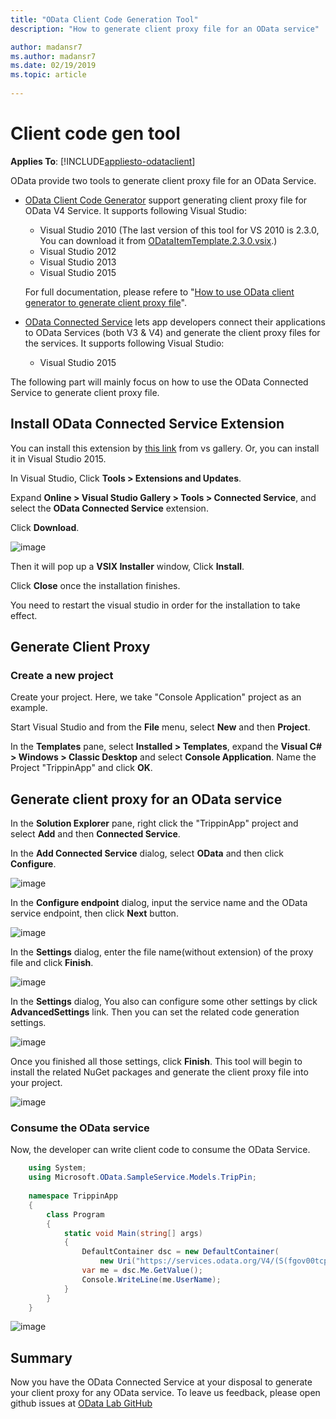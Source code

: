 ```yaml
---
title: "OData Client Code Generation Tool"
description: "How to generate client proxy file for an OData service"

author: madansr7
ms.author: madansr7
ms.date: 02/19/2019
ms.topic: article
 
---
```

# Client code gen tool
**Applies To**: [!INCLUDE[appliesto-odataclient](../../includes/appliesto-odataclient-v6.md)]

OData provide two tools to generate client proxy file for an OData Service.

- [OData Client Code Generator](https://visualstudiogallery.msdn.microsoft.com/9b786c0e-79d1-4a50-89a5-125e57475937?SRC=Featured) support generating client proxy file for OData V4 Service. It supports following Visual Studio:

	- Visual Studio 2010 (The last version of this tool for VS 2010 is 2.3.0, You can download it from [ODataItemTemplate.2.3.0.vsix](https://github.com/OData/lab/blob/Tools/Tools/ODataT4ItemTemplate.2.3.0.vsix).)
	- Visual Studio 2012
	- Visual Studio 2013
	- Visual Studio 2015

	For full documentation, please refere to "[How to use OData client generator to generate client proxy file](https://blogs.msdn.com/b/odatateam/archive/2014/03/12/how-to-use-odata-client-code-generator-to-generate-client-side-proxy-class.aspx)".

- [OData Connected Service](https://visualstudiogallery.msdn.microsoft.com/b343d0eb-6493-44c2-b558-13a0408d013f) lets app developers connect their applications to OData Services (both V3 & V4) and generate the client proxy files for the services. It supports following Visual Studio:

	- Visual Studio 2015
	
The following part will mainly focus on how to use the OData Connected Service to generate client proxy file.  
	
	
## Install OData Connected Service Extension

You can install this extension by [this link](https://visualstudiogallery.msdn.microsoft.com/b343d0eb-6493-44c2-b558-13a0408d013f/file/163980/4/Microsoft.OData.ConnectedService.vsix) from vs gallery. Or, you can install it in Visual Studio 2015.

In Visual Studio, Click **Tools > Extensions and Updates**.

Expand **Online > Visual Studio Gallery > Tools > Connected Service**, and select the **OData Connected Service** extension.

Click **Download**.

 ![image](/odata/assets/tooling/odata-connected-service-install-extension.png)

Then it will pop up a **VSIX Installer** window, Click **Install**.

Click **Close** once the installation finishes.

You need to restart the visual studio in order for the installation to take effect.

## Generate Client Proxy

### Create a new project

Create your project. Here, we take "Console Application" project as an example.

Start Visual Studio and from the **File** menu, select **New** and then **Project**.

In the **Templates** pane, select **Installed > Templates**, expand the **Visual C# > Windows > Classic Desktop** and select **Console Application**. Name the Project "TrippinApp" and click **OK**.

## Generate client proxy for an OData service ##

In the **Solution Explorer** pane, right click the "TrippinApp" project and select **Add** and then **Connected Service**.

In the **Add Connected Service** dialog, select **OData** and then click **Configure**.

 ![image](/odata/assets/tooling/odata-connected-service-new.PNG)

In the **Configure endpoint** dialog, input the service name and the OData service endpoint, then click **Next** button.

![image](/odata/assets/tooling/odata-connected-service-config-endpoint.PNG)
 
In the **Settings** dialog, enter the file name(without extension) of the proxy file and click **Finish**.

![image](/odata/assets/tooling/odata-connected-service-config-file-name.PNG)

In the **Settings** dialog, You also can configure some other settings by click **AdvancedSettings** link. Then you can set the related code generation settings.

![image](/odata/assets/tooling/odata-connected-service-advanced-settings.PNG)

Once you finished all those settings, click **Finish**. This tool will begin to install the related NuGet packages and generate the client proxy file into your project.

![image](/odata/assets/tooling/odata-connected-service-generate.PNG)

### Consume the OData service

Now, the developer can write client code to consume the OData Service.

```c#
    using System;
	using Microsoft.OData.SampleService.Models.TripPin;
	
	namespace TrippinApp
	{
	    class Program
	    {
	        static void Main(string[] args)
	        {
	            DefaultContainer dsc = new DefaultContainer(
	                new Uri("https://services.odata.org/V4/(S(fgov00tcpdbmkztpexfg24id))/TrippinServiceRW/"));
	            var me = dsc.Me.GetValue();
	            Console.WriteLine(me.UserName);
	        }
	    }
	}
```

![image](/odata/assets/tooling/odata-connected-service-consume.PNG)

## Summary

Now you have the OData Connected Service at your disposal to generate your client proxy for any OData service. To leave us feedback, please open github issues at [OData Lab GitHub](https://github.com/OData/lab/issues)
